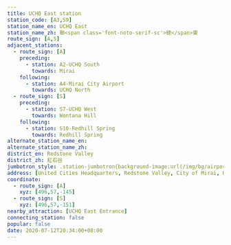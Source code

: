 ```yaml
---
title: UCHQ East station
station_code: [A3,S9]
station_name_en: UCHQ East
station_name_zh: 聯<span class='font-noto-serif-sc'>總</span>東
route_sign: [A,S]
adjacent_stations:
  - route_sign: [A]
    preceding:
      - station: A2-UCHQ South
        towards: Mirai
    following:
      - station: A4-Mirai City Airport
        towards: UCHQ North
  - route_sign: [S]
    preceding:
      - station: S7-UCHQ West
        towards: Wontana Hill
    following:
      - station: S10-Redhill Spring
        towards: Redhill Spring
alternate_station_name_en: 
alternate_station_name_zh: 
district_en: Redstone Valley
district_zh: 紅石谷
jumbotron_style: .station-jumbotron{background-image:url(/img/bg/airportline.png),url(/img/bg/bigsnowline.png);background-repeat:no-repeat;background-size:100% 10px;background-position:0 115px,0 145px}
address: [United Cities Headquarters, Redstone Valley, City of Mirai, United Cities]
coordinate:
  - route_sign: [A]
    xyz: [496,57,-145]
  - route_sign: [S]
    xyz: [496,57,-151]
nearby_attraction: [UCHQ East Entrance]
connecting_station: false
popular: false
date: 2020-07-12T20:34:00+08:00
---
```


